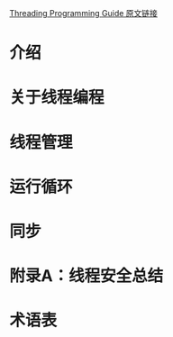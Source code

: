 [Threading Programming Guide 原文链接](https://developer.apple.com/library/content/documentation/Cocoa/Conceptual/Multithreading/Introduction/Introduction.html#//apple_ref/doc/uid/10000057i)

# 介绍

# 关于线程编程

# 线程管理

# 运行循环

# 同步

# 附录A：线程安全总结

# 术语表